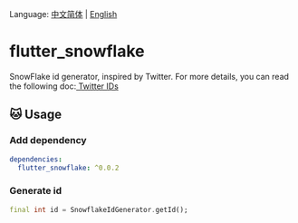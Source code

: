 Language: [中文简体](README_CN.md) | [English](README.md)

# flutter_snowflake
SnowFlake id generator, inspired by Twitter. For more details, you can read the following doc:<a href="https://developer.twitter.com/en/docs/basics/twitter-ids"> Twitter IDs </a>

## 🐱&nbsp;Usage
### Add dependency
```yaml
dependencies:
  flutter_snowflake: ^0.0.2
```

### Generate id
```dart
final int id = SnowflakeIdGenerator.getId();
```

